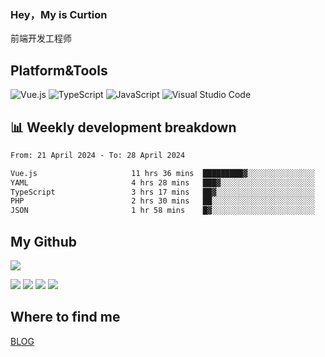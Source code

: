### Hey，My is Curtion
前端开发工程师
## Platform&Tools

![Vue.js](https://img.shields.io/badge/-Vue.js-4FC08D?style=flat-square&logo=Vue.js&logoColor=white)
![TypeScript](https://img.shields.io/badge/-TypeScript-007ACC?style=flat-square&logo=typescript&logoColor=white)
![JavaScript](https://img.shields.io/badge/-JavaScript-F7DF1E?style=flat-square&logo=javascript&logoColor=black)
![Visual Studio Code](https://img.shields.io/badge/-VSCode-007ACC?style=flat-square&logo=Visual-Studio-Code&logoColor=white)

## 📊 Weekly development breakdown

<!--START_SECTION:waka-->

```txt
From: 21 April 2024 - To: 28 April 2024

Vue.js                     11 hrs 36 mins  █████████▓░░░░░░░░░░░░░░░   38.48 %
YAML                       4 hrs 28 mins   ███▓░░░░░░░░░░░░░░░░░░░░░   14.82 %
TypeScript                 3 hrs 17 mins   ██▓░░░░░░░░░░░░░░░░░░░░░░   10.93 %
PHP                        2 hrs 30 mins   ██░░░░░░░░░░░░░░░░░░░░░░░   08.34 %
JSON                       1 hr 58 mins    █▓░░░░░░░░░░░░░░░░░░░░░░░   06.57 %
```

<!--END_SECTION:waka-->

## My Github

![](http://github-profile-summary-cards.vercel.app/api/cards/profile-details?username=curtion&theme=nord_bright)

![](http://github-profile-summary-cards.vercel.app/api/cards/stats?username=curtion&theme=nord_bright)
![](http://github-profile-summary-cards.vercel.app/api/cards/productive-time?username=curtion&theme=nord_bright&utcOffset=8)
![](http://github-profile-summary-cards.vercel.app/api/cards/repos-per-language?username=curtion&theme=nord_bright)
![](http://github-profile-summary-cards.vercel.app/api/cards/most-commit-language?username=curtion&theme=nord_bright)

## Where to find me

[BLOG](https://blog.3gxk.net)
